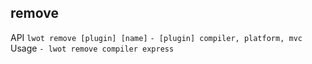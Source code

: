## remove
API
  `lwot remove [plugin] [name]`
    `- [plugin] compiler, platform, mvc`
Usage
  `- lwot remove compiler express`